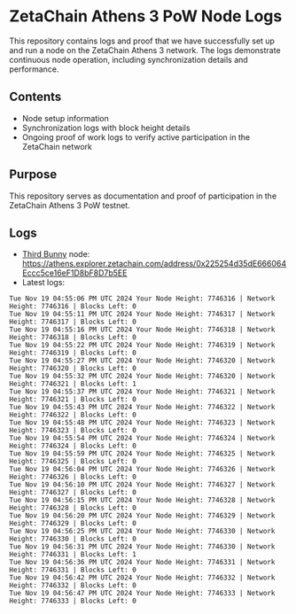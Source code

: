 # ZetaChain Athens 3 PoW Node Logs
This repository contains logs and proof that we have successfully set up and run a node on the ZetaChain Athens 3 network. The logs demonstrate continuous node operation, including synchronization details and performance.

## Contents
- Node setup information
- Synchronization logs with block height details
- Ongoing proof of work logs to verify active participation in the ZetaChain network

## Purpose
This repository serves as documentation and proof of participation in the ZetaChain Athens 3 PoW testnet.

## Logs

- [Third Bunny](https://thirdbunny.xyz/) node: https://athens.explorer.zetachain.com/address/0x225254d35dE666064Eccc5ce16eF1D8bF8D7b5EE
- Latest logs:
```
Tue Nov 19 04:55:06 PM UTC 2024 Your Node Height: 7746316 | Network Height: 7746316 | Blocks Left: 0
Tue Nov 19 04:55:11 PM UTC 2024 Your Node Height: 7746317 | Network Height: 7746317 | Blocks Left: 0
Tue Nov 19 04:55:16 PM UTC 2024 Your Node Height: 7746318 | Network Height: 7746318 | Blocks Left: 0
Tue Nov 19 04:55:22 PM UTC 2024 Your Node Height: 7746319 | Network Height: 7746319 | Blocks Left: 0
Tue Nov 19 04:55:27 PM UTC 2024 Your Node Height: 7746320 | Network Height: 7746320 | Blocks Left: 0
Tue Nov 19 04:55:32 PM UTC 2024 Your Node Height: 7746320 | Network Height: 7746321 | Blocks Left: 1
Tue Nov 19 04:55:37 PM UTC 2024 Your Node Height: 7746321 | Network Height: 7746321 | Blocks Left: 0
Tue Nov 19 04:55:43 PM UTC 2024 Your Node Height: 7746322 | Network Height: 7746322 | Blocks Left: 0
Tue Nov 19 04:55:48 PM UTC 2024 Your Node Height: 7746323 | Network Height: 7746323 | Blocks Left: 0
Tue Nov 19 04:55:54 PM UTC 2024 Your Node Height: 7746324 | Network Height: 7746324 | Blocks Left: 0
Tue Nov 19 04:55:59 PM UTC 2024 Your Node Height: 7746325 | Network Height: 7746325 | Blocks Left: 0
Tue Nov 19 04:56:04 PM UTC 2024 Your Node Height: 7746326 | Network Height: 7746326 | Blocks Left: 0
Tue Nov 19 04:56:10 PM UTC 2024 Your Node Height: 7746327 | Network Height: 7746327 | Blocks Left: 0
Tue Nov 19 04:56:15 PM UTC 2024 Your Node Height: 7746328 | Network Height: 7746328 | Blocks Left: 0
Tue Nov 19 04:56:20 PM UTC 2024 Your Node Height: 7746329 | Network Height: 7746329 | Blocks Left: 0
Tue Nov 19 04:56:25 PM UTC 2024 Your Node Height: 7746330 | Network Height: 7746330 | Blocks Left: 0
Tue Nov 19 04:56:31 PM UTC 2024 Your Node Height: 7746330 | Network Height: 7746331 | Blocks Left: 1
Tue Nov 19 04:56:36 PM UTC 2024 Your Node Height: 7746331 | Network Height: 7746331 | Blocks Left: 0
Tue Nov 19 04:56:42 PM UTC 2024 Your Node Height: 7746332 | Network Height: 7746332 | Blocks Left: 0
Tue Nov 19 04:56:47 PM UTC 2024 Your Node Height: 7746333 | Network Height: 7746333 | Blocks Left: 0
```
